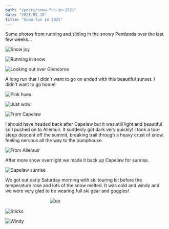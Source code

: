 ```yaml
---
path: "/posts/snow-fun-in-2021"
date: "2021-01-18"
title: "Snow fun in 2021"
---
```


Some photos from running and sliding in the snowy Pentlands over the last few weeks...

![Snow joy](../images/snow-fun-2021/snow-joy.jpg "Full of joy at the first snowfall")

![Running in snow](../images/snow-fun-2021/run-away.jpg)

![Looking out over Glencorse](../images/snow-fun-2021/glencorse.jpg "Every time I see this view I take this photograph. It never gets old.")

A long run that I didn't want to go on ended with this beautiful sunset. I didn't want to go home!

![Pink hues](../images/snow-fun-2021/all-the-pink.jpg)

![Just wow](../images/snow-fun-2021/wow.jpg)

![From Capelaw](../images/snow-fun-2021/capelaw.jpg)

I should have headed back after Capelaw but it was still light and beautiful so I pushed on to Allemuir. It suddenly got dark very quickly! I took a too-steep descent off the summit, breaking trail through a heavy crust of snow, feeling nervous all the way to the pumphouse.

![From Allemuir](../images/snow-fun-2021/allemuir.jpg)

After more snow overnight we made it back up Capelaw for sunrise.

![Capelaw sunrise](../images/snow-fun-2021/capelaw-sunrise.jpg)

We got out early Saturday morning with ski touring kit before the temperature rose and lots of the snow melted. It was cold and windy and we were very glad to be wearing full ski gear and goggles!


<div style="display: flex; justify-content: space-evenly; margin-bottom: 1rem;">
    <div style="width: 45%">
        <img src="../images/snow-fun-2021/up.jpg" alt="up">
    </div>
</div>

![Sticks](../images/snow-fun-2021/sticks.jpg)

![Windy](../images/snow-fun-2021/brrr.jpg)


